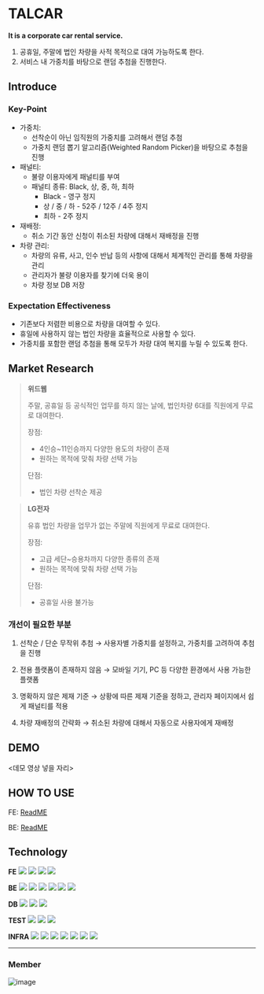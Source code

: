 # TALCAR
**It is a corporate car rental service.**
1. 공휴일, 주말에 법인 차량을 사적 목적으로 대여 가능하도록 한다.
2. 서비스 내 가중치를 바탕으로 랜덤 추첨을 진행한다.

## Introduce

### Key-Point
- 가중치:
  - 선착순이 아닌 임직원의 가중치를 고려해서 랜덤 추첨
  - 가중치 랜덤 뽑기 알고리즘(Weighted Random Picker)을 바탕으로 추첨을 진행
- 패널티:
  - 불량 이용자에게 패널티를 부여
  - 패널티 종류: Black, 상, 중, 하, 최하
    - Black - 영구 정지
    - 상 / 중 / 하 - 52주 / 12주 / 4주 정지
    - 최하 - 2주 정지
- 재배정:
  - 취소 기간 동안 신청이 취소된 차량에 대해서 재배정을 진행
- 차량 관리:
  - 차량의 유류, 사고, 인수 반납 등의 사항에 대해서 체계적인 관리를 통해 차량을 관리
  - 관리자가 불량 이용자를 찾기에 더욱 용이
  - 차량 정보 DB 저장

### Expectation Effectiveness
- 기존보다 저렴한 비용으로 차량을 대여할 수 있다.
- 휴일에 사용하지 않는 법인 차량을 효율적으로 사용할 수 있다.
- 가중치를 포함한 랜덤 추첨을 통해 모두가 차량 대여 복지를 누릴 수 있도록 한다.

## Market Research
> **위드웹**
> 
> 주말, 공휴일 등 공식적인 업무를 하지 않는 날에, 법인차량 6대를 직원에게 무료로 대여한다.
>
> 장점:
> - 4인승~11인승까지 다양한 용도의 차량이 존재
> - 원하는 목적에 맞춰 차량 선택 가능
>   
> 단점:
> - 법인 차량 선착순 제공

> **LG전자**
>
> 유휴 법인 차량을 업무가 없는 주말에 직원에게 무료로 대여한다.
>
> 장점:
> - 고급 세단~승용차까지 다양한 종류의 존재
> - 원하는 목적에 맞춰 차량 선택 가능
>   
> 단점:
> - 공휴일 사용 불가능

### 개선이 필요한 부분
1. 선착순 / 단순 무작위 추첨
    → 사용자별 가중치를 설정하고, 가중치를 고려하여 추첨을 진행

2. 전용 플랫폼이 존재하지 않음
    → 모바일 기기, PC 등 다양한 환경에서 사용 가능한 플랫폼

3. 명확하지 않은 제재 기준 
    → 상황에 따른 제재 기준을 정하고, 관리자 페이지에서 쉽게 패널티를 적용

4. 차량 재배정의 간략화
    → 취소된 차량에 대해서 자동으로 사용자에게 재배정

## DEMO
<데모 영상 넣을 자리>

## HOW TO USE
FE: [ReadME](https://github.com/KEA-ENTER/ENTER-FE/blob/develop/README.md)

BE: [ReadME](https://github.com/KEA-ENTER/ENTER-BE/blob/develop/README.md)

## Technology
**FE**
<img src="https://img.shields.io/badge/react-61DAFB?style=for-the-badge&logo=react&logoColor=black">
<img src="https://img.shields.io/badge/node.js-339933?style=for-the-badge&logo=Node.js&logoColor=white">
<img src="https://img.shields.io/badge/styledcomponents-DB7093?style=for-the-badge&logo=styledcomponents&logoColor=white">
<img src="https://img.shields.io/badge/nivo-231815?style=for-the-badge&logo=nivo&logoColor=white">

**BE**
<img src="https://img.shields.io/badge/springboot-6DB33F?style=for-the-badge&logo=springboot&logoColor=white">
<img src="https://img.shields.io/badge/JPA-231815?style=for-the-badge&logo=JPA&logoColor=white">
<img src="https://img.shields.io/badge/java-007396?style=for-the-badge&logo=java&logoColor=white">
<img src="https://img.shields.io/badge/gradle-02303A?style=for-the-badge&logo=gradle&logoColor=white">
<img src="https://img.shields.io/badge/springsecurity-6DB33F?style=for-the-badge&logo=springsecurity&logoColor=white">
<img src="https://img.shields.io/badge/jwt-231815?style=for-the-badge&logo=jwt&logoColor=white">

**DB**
<img src="https://img.shields.io/badge/redis-FF4438?style=for-the-badge&logo=redis&logoColor=white">
<img src="https://img.shields.io/badge/mysql-4479A1?style=for-the-badge&logo=mysql&logoColor=white">
<img src="https://img.shields.io/badge/kc-objectstorage-231815?style=for-the-badge&logo=kc-objectstorage&logoColor=white">

**TEST**
<img src="https://img.shields.io/badge/junit5-25A162?style=for-the-badge&logo=junit5&logoColor=white">
<img src="https://img.shields.io/badge/mockito-231815?style=for-the-badge&logo=mockito&logoColor=white">
<img src="https://img.shields.io/badge/apachejmeter-D22128?style=for-the-badge&logo=apachejmeter&logoColor=white">

**INFRA**
<img src="https://img.shields.io/badge/jenkins-D24939?style=for-the-badge&logo=jenkins&logoColor=white">
<img src="https://img.shields.io/badge/vault-FFEC6E?style=for-the-badge&logo=vault&logoColor=white">
<img src="https://img.shields.io/badge/loki-231815?style=for-the-badge&logo=loki&logoColor=white">
<img src="https://img.shields.io/badge/prometheus-E6522C?style=for-the-badge&logo=prometheus&logoColor=white">
<img src="https://img.shields.io/badge/kakaocloud-231815?style=for-the-badge&logo=kakaocloud&logoColor=white">
<img src="https://img.shields.io/badge/grafana-F46800?style=for-the-badge&logo=grafana&logoColor=white">
<img src="https://img.shields.io/badge/docker-2496ED?style=for-the-badge&logo=docker&logoColor=white">

***
### Member
![image](https://github.com/user-attachments/assets/cad77119-3e22-4a19-8c52-2191e09adf5d)


